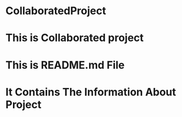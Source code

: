 # CollaboratedProject
# This is Collaborated project
# This is README.md File
# It Contains The Information About Project